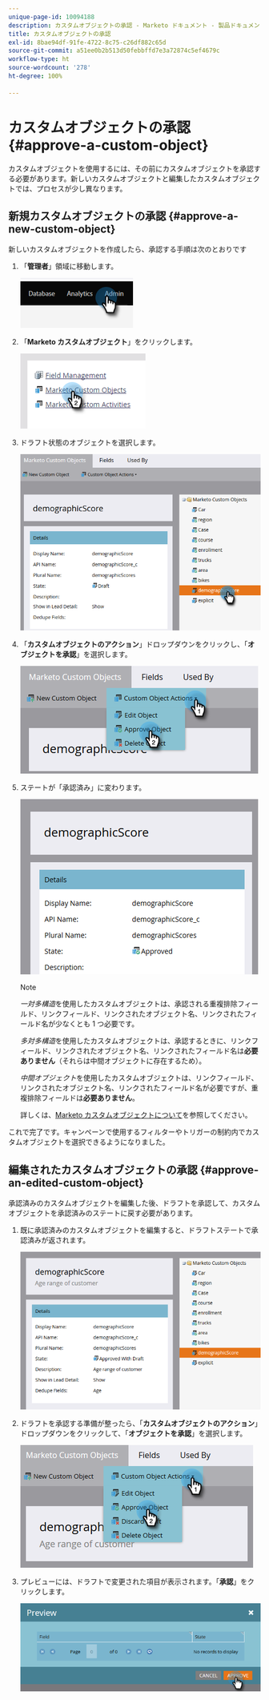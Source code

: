 ```yaml
---
unique-page-id: 10094188
description: カスタムオブジェクトの承認 - Marketo ドキュメント - 製品ドキュメント
title: カスタムオブジェクトの承認
exl-id: 8bae94df-91fe-4722-8c75-c26df882c65d
source-git-commit: a51ee0b2b513d50febbffd7e3a72874c5ef4679c
workflow-type: ht
source-wordcount: '278'
ht-degree: 100%

---
```


# カスタムオブジェクトの承認 {#approve-a-custom-object}

カスタムオブジェクトを使用するには、その前にカスタムオブジェクトを承認する必要があります。新しいカスタムオブジェクトと編集したカスタムオブジェクトでは、プロセスが少し異なります。

## 新規カスタムオブジェクトの承認 {#approve-a-new-custom-object}

新しいカスタムオブジェクトを作成したら、承認する手順は次のとおりです

1. 「**管理者**」領域に移動します。

   ![](assets/approve-a-custom-object-1.png)

1. 「**Marketo カスタムオブジェクト**」をクリックします。

   ![](assets/approve-a-custom-object-2.png)

1. ドラフト状態のオブジェクトを選択します。

   ![](assets/approve-a-custom-object-3.png)

1. 「**カスタムオブジェクトのアクション**」ドロップダウンをクリックし、「**オブジェクトを承認**」を選択します。

   ![](assets/approve-a-custom-object-4.png)

1. ステートが「承認済み」に変わります。

   ![](assets/approve-a-custom-object-5.png)

   >[!NOTE]
   >
   >_一対多構造_&#x200B;を使用したカスタムオブジェクトは、承認される重複排除フィールド、リンクフィールド、リンクされたオブジェクト名、リンクされたフィールド名が少なくとも 1 つ必要です。
   >
   >_多対多構造_&#x200B;を使用したカスタムオブジェクトは、承認するときに、リンクフィールド、リンクされたオブジェクト名、リンクされたフィールド名は&#x200B;**必要ありません**（それらは中間オブジェクトに存在するため）。
   >
   >_中間オブジェクト_&#x200B;を使用したカスタムオブジェクトは、リンクフィールド、リンクされたオブジェクト名、リンクされたフィールド名が必要ですが、重複排除フィールドは&#x200B;**必要ありません**。
   >
   >詳しくは、[Marketo カスタムオブジェクトについて](/help/marketo/product-docs/administration/marketo-custom-objects/understanding-marketo-custom-objects.md)を参照してください。

これで完了です。キャンペーンで使用するフィルターやトリガーの制約内でカスタムオブジェクトを選択できるようになりました。

## 編集されたカスタムオブジェクトの承認 {#approve-an-edited-custom-object}

承認済みのカスタムオブジェクトを編集した後、ドラフトを承認して、カスタムオブジェクトを承認済みのステートに戻す必要があります。

1. 既に承認済みのカスタムオブジェクトを編集すると、ドラフトステートで承認済みが返されます。

   ![](assets/approve-a-custom-object-6.png)

1. ドラフトを承認する準備が整ったら、「**カスタムオブジェクトのアクション**」ドロップダウンをクリックして、「**オブジェクトを承認**」を選択します。

   ![](assets/approve-a-custom-object-7.png)

1. プレビューには、ドラフトで変更された項目が表示されます。「**承認**」をクリックします。

   ![](assets/approve-a-custom-object-8.png)
